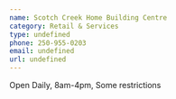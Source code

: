 ```yaml
---
name: Scotch Creek Home Building Centre
category: Retail & Services
type: undefined
phone: 250-955-0203
email: undefined
url: undefined
---
```


Open Daily, 8am-4pm, Some restrictions